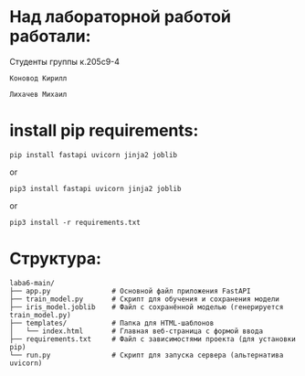 # Над лабораторной работой работали:
Студенты группы к.205с9-4
```
Коновод Кирилл
```
```
Лихачев Михаил
```
# install pip requirements:
```
pip install fastapi uvicorn jinja2 joblib
```
or
```
pip3 install fastapi uvicorn jinja2 joblib
```
or 
```
pip3 install -r requirements.txt
```
# Структура:
```
laba6-main/
├── app.py               # Основной файл приложения FastAPI
├── train_model.py       # Скрипт для обучения и сохранения модели
├── iris_model.joblib    # Файл с сохранённой моделью (генерируется train_model.py)
├── templates/           # Папка для HTML-шаблонов
│   └── index.html       # Главная веб-страница с формой ввода
├── requirements.txt     # Файл с зависимостями проекта (для установки pip)
└── run.py               # Скрипт для запуска сервера (альтернатива uvicorn)

```
